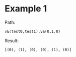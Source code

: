 # Example 1

Path:

```yapionpath
v&(test0,test1).v&(0,1,0)
```

Result:

```
[(0), (1), (0), (0), (1), (0)]
```